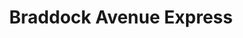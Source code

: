 ---
title: "Braddock Avenue Express"
url: /pittsburgh/braddock-avenue-express-south-braddock-avenue/
shop: convenience
---